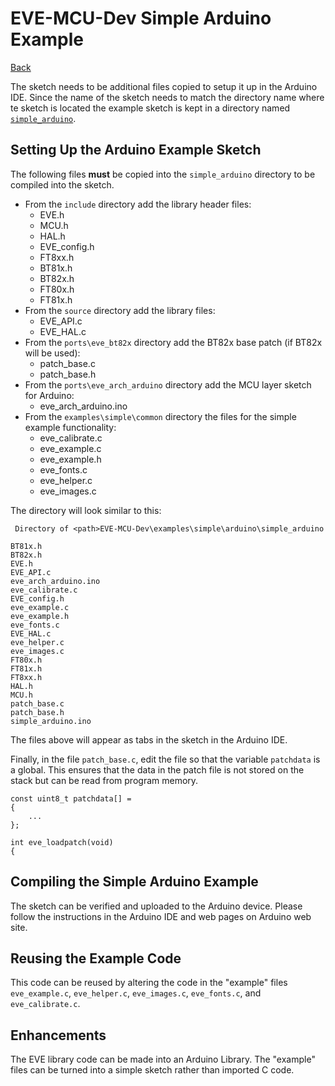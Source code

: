 # EVE-MCU-Dev Simple Arduino Example

[Back](../README.md)

The sketch needs to be additional files copied to setup it up in the Arduino IDE. Since the name of the sketch needs to match the directory name where te sketch is located the example sketch is kept in a directory named [`simple_arduino`](simple_arduino).

## Setting Up the Arduino Example Sketch

The following files **must** be copied into the `simple_arduino` directory to be compiled into the sketch.

- From the `include` directory add the library header files:
  - EVE.h
  - MCU.h
  - HAL.h
  - EVE_config.h
  - FT8xx.h
  - BT81x.h
  - BT82x.h
  - FT80x.h
  - FT81x.h
- From the `source` directory add the library files:
  - EVE_API.c
  - EVE_HAL.c
- From the `ports\eve_bt82x` directory add the BT82x base patch (if BT82x will be used):
  - patch_base.c
  - patch_base.h
- From the `ports\eve_arch_arduino` directory add the MCU layer sketch for Arduino:
  - eve_arch_arduino.ino
- From the `examples\simple\common` directory the files for the simple example functionality:
  - eve_calibrate.c
  - eve_example.c
  - eve_example.h
  - eve_fonts.c
  - eve_helper.c
  - eve_images.c

The directory will look similar to this:

```
 Directory of <path>EVE-MCU-Dev\examples\simple\arduino\simple_arduino

BT81x.h
BT82x.h
EVE.h
EVE_API.c
eve_arch_arduino.ino
eve_calibrate.c
EVE_config.h
eve_example.c
eve_example.h
eve_fonts.c
EVE_HAL.c
eve_helper.c
eve_images.c
FT80x.h
FT81x.h
FT8xx.h
HAL.h
MCU.h
patch_base.c
patch_base.h
simple_arduino.ino
```
The files above will appear as tabs in the sketch in the Arduino IDE.

Finally, in the file `patch_base.c`, edit the file so that the variable `patchdata` is a global. This ensures that the data in the patch file is not stored on the stack but can be read from program memory.

```
const uint8_t patchdata[] =
{
    ...
};

int eve_loadpatch(void)
{
```

## Compiling the Simple Arduino Example

The sketch can be verified and uploaded to the Arduino device. Please follow the instructions in the Arduino IDE and web pages on Arduino web site.

## Reusing the Example Code

This code can be reused by altering the code in the "example" files `eve_example.c`, `eve_helper.c`, `eve_images.c`, `eve_fonts.c`, and `eve_calibrate.c`.

## Enhancements

The EVE library code can be made into an Arduino Library. The "example" files can be turned into a simple sketch rather than imported C code.
